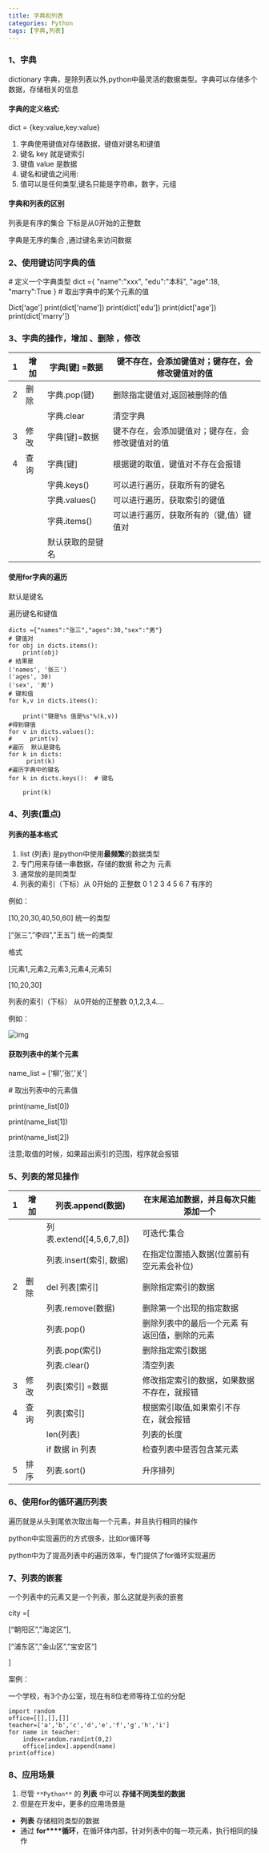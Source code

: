 ```yaml
---
title: 字典和列表
categories: Python
tags: [字典,列表]
---
```


### 1、字典

dictionary 字典，是除列表以外,python中最灵活的数据类型。字典可以存储多个数据，存储相关的信息

#### 字典的定义格式:

dict = {key:value,key:value}

1. 字典使用键值对存储数据，键值对键名和键值
2. 键名  key 就是键索引
3. 键值  value 是数据
4. 键名和键值之间用:
5. 值可以是任何类型,键名只能是字符串，数字，元组

#### 字典和列表的区别

列表是有序的集合 下标是从0开始的正整数 

字典是无序的集合  ,通过键名来访问数据

### 2、使用键访问字典的值

\# 定义一个字典类型
dict ={
    "name":"xxx",
    "edu":"本科",
    "age":18,
    "marry":True
}
\# 取出字典中的某个元素的值

Dict[‘age’]
print(dict['name'])
print(dict['edu'])
print(dict['age'])
print(dict['marry'])

### 3、字典的操作，增加 、删除 ，修改

| 1    | 增加 | 字典[键] =数据   | 键不存在，会添加键值对；键存在，会修改键值对的值 |
| ---- | ---- | ---------------- | ------------------------------------------------ |
| 2    | 删除 | 字典.pop(键)     | 删除指定键值对,返回被删除的值                    |
|      |      | 字典.clear       | 清空字典                                         |
| 3    | 修改 | 字典[键]=数据    | 键不存在，会添加键值对；键存在，会修改键值对的值 |
| 4    | 查询 | 字典[键]         | 根据键的取值，键值对不存在会报错                 |
|      |      | 字典.keys()      | 可以进行遍历，获取所有的键名                     |
|      |      | 字典.values()    | 可以进行遍历，获取索引的键值                     |
|      |      | 字典.items()     | 可以进行遍历，获取所有的（键,值）键值对          |
|      |      | 默认获取的是键名 |                                                  |

#### 使用for字典的遍历

默认是键名

遍历键名和键值

```
dicts ={"names":"张三","ages":30,"sex":"男"}
# 键值对
for obj in dicts.items():
    print(obj)
# 结果是
('names', '张三')
('ages', 30)
('sex', '男')
# 键和值
for k,v in dicts.items():

    print("键是%s 值是%s"%(k,v))
#得到键值
for v in dicts.values():
#     print(v)
#遍历  默认是键名
for k in dicts:
     print(k)
#遍历字典中的键名
for k in dicts.keys():  # 键名

    print(k)
```

 

### 4、列表(重点)

#### 列表的基本格式

1.  list (列表) 是python中使用**最频繁**的数据类型
2. 专门用来存储一串数据，存储的数据 称之为 元素
3. 通常放的是同类型 
4. 列表的索引（下标）从 0开始的 正整数 0 1 2 3 4 5 6 7 有序的

例如：

 [10,20,30,40,50,60]  统一的类型

 [“张三”,”李四”,”王五”]  统一的类型

格式

[元素1,元素2,元素3,元素4,元素5]

[10,20,30]

列表的索引（下标）  从0开始的正整数  0,1,2,3,4....

 例如：

![img](https://img-blog.csdn.net/20180731211935510?watermark/2/text/aHR0cHM6Ly9ibG9nLmNzZG4ubmV0L3FxXzM4MzMyNDM2/font/5a6L5L2T/fontsize/400/fill/I0JBQkFCMA==/dissolve/70)

#### 获取列表中的某个元素

name_list = [‘柳’,’张’,’关’]

\# 取出列表中的元素值

print(name_list[0])

print(name_list[1])

print(name_list[2])

注意;取值的时候，如果超出索引的范围，程序就会报错

### 5、列表的常见操作

| 1    | 增加 | 列表.append(数据)        | 在末尾追加数据，并且每次只能添加一个           |
| ---- | ---- | ------------------------ | ---------------------------------------------- |
|      |      | 列表.extend([4,5,6,7,8]) | 可迭代:集合                                    |
|      |      | 列表.insert(索引, 数据)  | 在指定位置插入数据(位置前有空元素会补位)       |
| 2    | 删除 | del 列表[索引]           | 删除指定索引的数据                             |
|      |      | 列表.remove(数据)        | 删除第一个出现的指定数据                       |
|      |      | 列表.pop()               | 删除列表中的最后一个元素  有返回值，删除的元素 |
|      |      | 列表.pop(索引)           | 删除指定索引数据                               |
|      |      | 列表.clear()             | 清空列表                                       |
| 3    | 修改 | 列表[索引] =数据         | 修改指定索引的数据，如果数据不存在，就报错     |
| 4    | 查询 | 列表[索引]               | 根据索引取值,如果索引不存在，就会报错          |
|      |      | len(列表)                | 列表的长度                                     |
|      |      | if 数据 in 列表          | 检查列表中是否包含某元素                       |
| 5    | 排序 | 列表.sort()              | 升序排列                                       |

### 6、使用for的循环遍历列表

遍历就是从头到尾依次取出每一个元素，并且执行相同的操作

python中实现遍历的方式很多，比如or循环等

python中为了提高列表中的遍历效率，专门提供了for循环实现遍历

### 7、列表的嵌套

  一个列表中的元素又是一个列表，那么这就是列表的嵌套

city =[

[“朝阳区”,”海淀区”],

[“浦东区”,”金山区”,”宝安区”]

]

案例：

一个学校，有3个办公室，现在有8位老师等待工位的分配

```
import random
office=[[],[],[]]
teacher=['a','b','c','d','e','f','g','h','i']
for name in teacher:
    index=random.randint(0,2)
    office[index].append(name)
print(office)
```

### 8、应用场景

1. 尽管 `**Python**` 的 **列表** 中可以 **存储不同类型的数据**
2. 但是在开发中，更多的应用场景是

- **列表** 存储相同类型的数据
- 通过 **for****循环**，在循环体内部，针对列表中的每一项元素，执行相同的操作